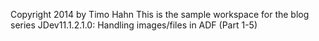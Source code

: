 Copyright 2014 by Timo Hahn
This is the sample workspace for the blog series JDev11.1.2.1.0: Handling images/files in ADF (Part 1-5)
